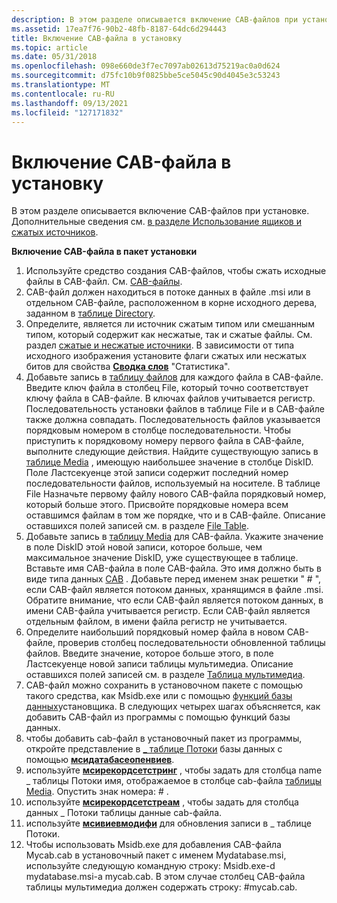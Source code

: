 ```yaml
---
description: В этом разделе описывается включение CAB-файлов при установке. Дополнительные сведения см. в разделе Использование ящиков и сжатых источников.
ms.assetid: 17ea7f76-90b2-48fb-8187-64dc6d294443
title: Включение CAB-файла в установку
ms.topic: article
ms.date: 05/31/2018
ms.openlocfilehash: 098e660de3f7ec7097ab02613d75219ac0a0d624
ms.sourcegitcommit: d75fc10b9f0825bbe5ce5045c90d4045e3c53243
ms.translationtype: MT
ms.contentlocale: ru-RU
ms.lasthandoff: 09/13/2021
ms.locfileid: "127171832"
---
```

# <a name="including-a-cabinet-file-in-an-installation"></a>Включение CAB-файла в установку

В этом разделе описывается включение CAB-файлов при установке. Дополнительные сведения см. [в разделе Использование ящиков и сжатых источников](using-cabinets-and-compressed-sources.md).

**Включение CAB-файла в пакет установки**

1.  Используйте средство создания CAB-файлов, чтобы сжать исходные файлы в CAB-файл. См. [CAB-файлы](cabinet-files.md).
2.  CAB-файл должен находиться в потоке данных в файле .msi или в отдельном CAB-файле, расположенном в корне исходного дерева, заданном в [таблице Directory](directory-table.md).
3.  Определите, является ли источник сжатым типом или смешанным типом, который содержит как несжатые, так и сжатые файлы. См. раздел [сжатые и несжатые источники](compressed-and-uncompressed-sources.md). В зависимости от типа исходного изображения установите флаги сжатых или несжатых битов для свойства [**Сводка слов**](word-count-summary.md) "Статистика".
4.  Добавьте запись в [таблицу файлов](file-table.md) для каждого файла в CAB-файле. Введите ключ файла в столбец File, который точно соответствует ключу файла в CAB-файле. В ключах файлов учитывается регистр. Последовательность установки файлов в таблице File и в CAB-файле также должна совпадать. Последовательность файлов указывается порядковым номером в столбце последовательности. Чтобы приступить к порядковому номеру первого файла в CAB-файле, выполните следующие действия. Найдите существующую запись в [таблице Media](media-table.md) , имеющую наибольшее значение в столбце DiskID. Поле Ластсекуенце этой записи содержит последний номер последовательности файлов, используемый на носителе. В таблице File Назначьте первому файлу нового CAB-файла порядковый номер, который больше этого. Присвойте порядковые номера всем оставшимся файлам в том же порядке, что и в CAB-файле. Описание оставшихся полей записей см. в разделе [File Table](file-table.md).
5.  Добавьте запись в [таблицу Media](media-table.md) для CAB-файла. Укажите значение в поле DiskID этой новой записи, которое больше, чем максимальное значение DiskID, уже существующее в таблице. Вставьте имя CAB-файла в поле CAB-файла. Это имя должно быть в виде типа данных [CAB](cabinet.md) . Добавьте перед именем знак решетки " \# ", если CAB-файл является потоком данных, хранящимся в файле .msi. Обратите внимание, что если CAB-файл является потоком данных, в имени CAB-файла учитывается регистр. Если CAB-файл является отдельным файлом, в имени файла регистр не учитывается.
6.  Определите наибольший порядковый номер файла в новом CAB-файле, проверив столбец последовательности обновленной таблицы файлов. Введите значение, которое больше этого, в поле Ластсекуенце новой записи таблицы мультимедиа. Описание оставшихся полей записей см. в разделе [Таблица мультимедиа](media-table.md).
7.  CAB-файл можно сохранить в установочном пакете с помощью такого средства, как Msidb.exe или с помощью [функций базы данных](database-functions.md)установщика. В следующих четырех шагах объясняется, как добавить CAB-файл из программы с помощью функций базы данных.
8.  чтобы добавить cab-файл в установочный пакет из программы, откройте представление в [ \_ таблице Потоки](-streams-table.md) базы данных с помощью [**мсидатабасеопенвиев**](/windows/desktop/api/Msiquery/nf-msiquery-msidatabaseopenviewa).
9.  используйте [**мсирекордсетстринг**](/windows/desktop/api/Msiquery/nf-msiquery-msirecordsetstringa) , чтобы задать для столбца name \_ таблицы Потоки имя, отображаемое в столбце cab-файла [таблицы Media](media-table.md). Опустить знак номера: \# .
10. используйте [**мсирекордсетстреам**](/windows/desktop/api/Msiquery/nf-msiquery-msirecordsetstreama) , чтобы задать для столбца данных \_ Потоки таблицы данные cab-файла.
11. используйте [**мсивиевмодифи**](/windows/desktop/api/Msiquery/nf-msiquery-msiviewmodify) для обновления записи в \_ таблице Потоки.
12. Чтобы использовать Msidb.exe для добавления CAB-файла Mycab.cab в установочный пакет с именем Mydatabase.msi, используйте следующую командную строку: Msidb.exe-d mydatabase.msi-a mycab.cab. В этом случае столбец CAB-файла таблицы мультимедиа должен содержать строку: \#mycab.cab.

 

 



